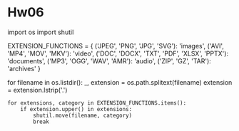 # Hw06
import os
import shutil

EXTENSION_FUNCTIONS = {
    ('JPEG', 'PNG', 'JPG', 'SVG'): 'images',
    ('AVI', 'MP4', 'MOV', 'MKV'): 'video',
    ('DOC', 'DOCX', 'TXT', 'PDF', 'XLSX', 'PPTX'): 'documents',
    ('MP3', 'OGG', 'WAV', 'AMR'): 'audio',
    ('ZIP', 'GZ', 'TAR'): 'archives'
}

for filename in os.listdir():
    _, extension = os.path.splitext(filename)
    extension = extension.lstrip('.')
    
    for extensions, category in EXTENSION_FUNCTIONS.items():
        if extension.upper() in extensions:
            shutil.move(filename, category)
            break
